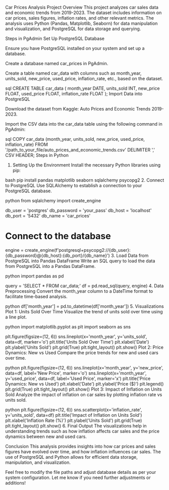 Car Prices Analysis Project
Overview
This project analyzes car sales data and economic trends from 2019-2023. The dataset includes information on car prices, sales figures, inflation rates, and other relevant metrics. The analysis uses Python (Pandas, Matplotlib, Seaborn) for data manipulation and visualization, and PostgreSQL for data storage and querying.

Steps in PgAdmin
Set Up PostgreSQL Database

Ensure you have PostgreSQL installed on your system and set up a database.

Create a database named car_prices in PgAdmin.

Create a table named car_data with columns such as month_year, units_sold, new_price, used_price, inflation_rate, etc., based on the dataset.

sql
CREATE TABLE car_data (
    month_year DATE,
    units_sold INT,
    new_price FLOAT,
    used_price FLOAT,
    inflation_rate FLOAT
);
Import Data into PostgreSQL

Download the dataset from Kaggle: Auto Prices and Economic Trends 2019-2023.

Import the CSV data into the car_data table using the following command in PgAdmin:

sql
COPY car_data (month_year, units_sold, new_price, used_price, inflation_rate)
FROM '/path_to_your_file/auto_prices_and_economic_trends.csv' DELIMITER ',' CSV HEADER;
Steps in Python
1. Setting Up the Environment
Install the necessary Python libraries using pip:

bash
pip install pandas matplotlib seaborn sqlalchemy psycopg2
2. Connect to PostgreSQL
Use SQLAlchemy to establish a connection to your PostgreSQL database.

python
from sqlalchemy import create_engine

db_user = 'postgres'
db_password = 'your_pass'
db_host = 'localhost'
db_port = '5432'
db_name = 'car_prices'

# Connect to the database
engine = create_engine(f'postgresql+psycopg2://{db_user}:{db_password}@{db_host}:{db_port}/{db_name}')
3. Load Data from PostgreSQL into Pandas DataFrame
Write an SQL query to load the data from PostgreSQL into a Pandas DataFrame.

python
import pandas as pd

query = 'SELECT * FROM car_data;'
df = pd.read_sql(query, engine)
4. Data Preprocessing
Convert the month_year column to a DateTime format to facilitate time-based analysis.

python
df['month_year'] = pd.to_datetime(df['month_year'])
5. Visualizations
Plot 1: Units Sold Over Time
Visualize the trend of units sold over time using a line plot.

python
import matplotlib.pyplot as plt
import seaborn as sns

plt.figure(figsize=(12, 6))
sns.lineplot(x='month_year', y='units_sold', data=df, marker='o')
plt.title('Units Sold Over Time')
plt.xlabel('Date')
plt.ylabel('Units Sold')
plt.grid(True)
plt.tight_layout()
plt.show()
Plot 2: Price Dynamics: New vs Used
Compare the price trends for new and used cars over time.

python
plt.figure(figsize=(12, 6))
sns.lineplot(x='month_year', y='new_price', data=df, label='New Price', marker='o')
sns.lineplot(x='month_year', y='used_price', data=df, label='Used Price', marker='x')
plt.title('Price Dynamics: New vs Used')
plt.xlabel('Date')
plt.ylabel('Price ($)')
plt.legend()
plt.grid(True)
plt.tight_layout()
plt.show()
Plot 3: Impact of Inflation on Units Sold
Analyze the impact of inflation on car sales by plotting inflation rate vs units sold.

python
plt.figure(figsize=(12, 6))
sns.scatterplot(x='inflation_rate', y='units_sold', data=df)
plt.title('Impact of Inflation on Units Sold')
plt.xlabel('Inflation Rate (%)')
plt.ylabel('Units Sold')
plt.grid(True)
plt.tight_layout()
plt.show()
6. Final Output
The visualizations help in understanding trends such as how inflation affects car sales and the price dynamics between new and used cars.

Conclusion
This analysis provides insights into how car prices and sales figures have evolved over time, and how inflation influences car sales. The use of PostgreSQL and Python allows for efficient data storage, manipulation, and visualization.

Feel free to modify the file paths and adjust database details as per your system configuration. Let me know if you need further adjustments or additions!
